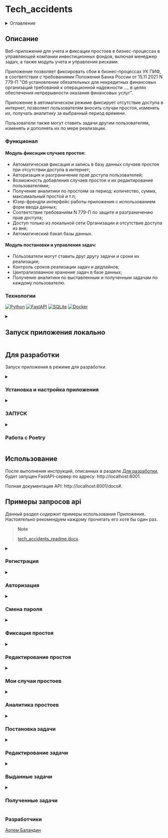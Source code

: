 # Tech_accidents

<details>
  <summary>Оглавление</summary>
  <ol>
    <li>
      <a href="#описание">Описание</a>
      <ul>
        <li><a href="#функционал">Функционал</a></li>
        <li><a href="#технологии">Технологии</a></li>
      </ul>
    </li>
    <li>
    <a href="#запуск-приложения-локально">Запуск приложения локально</a>
    <ul>
      <li><a href="#заполнить-env">Создать и заполнить файл .env</a></li>
      <li><a href="#развернуть-контейнеры">Развернуть контейнеры</a></li>
      <li><a href="#работа-в-сети">Работа в локальной сети</a></li>
    </ul>
    </li>
    <li>
      <a href="#для-разработки">Для разработки</a>
      <ul>
        <li><a href="#установка-и-настройка-приложения">Установка и настройка приложения</a></li>
        <li><a href="#запуск">ЗАПУСК</a></li>
        <li><a href="#работа-с-poetry">Работа с Poetry</a></li>
      </ul>
    </li>
    <li><a href="#использование">Использование</a></li>
    <li>
      <a href="#примеры-запросов-api">Примеры запросов api</a>
      <ul>
        <li><a href="#регистрация">Регистрация</a></li>
        <li><a href="#авторизация">Авторизация</a></li>
        <li><a href="#смена-пароля">Смена пароля</a></li>
        <li><a href="#фиксация-простоя">Фиксация простоя</a></li>
        <li><a href="#редактирование-простоя">Редактирование простоя</a></li>
        <li><a href="#мои-случаи-простоев">Мои случаи простоев</a></li>
        <li><a href="#аналитика-простоев">Аналитика простоев</a></li>
        <li><a href="#постановка-задачи">Постановка задачи</a></li>
        <li><a href="#редактирование-задачи">Редактирование задачи</a></li>
        <li><a href="#выданные-задачи">Выданные задачи</a></li>
        <li><a href="#полученные-задачи">Полученные задачи</a></li>
      </ul>
    </li>
   <li><a href="#разработчики">Разработчики</a></li>
  </ol>
</details>

## Описание

Веб-приложение для учета и фиксации простоев в бизнес-процессах в управляющей
компании инвестиционных фондов, включая менеджер задач, а также  модуль учета
и управления рисками.

Приложение позволяет фиксировать сбои в бизнес-процессах УК ПИФ, в соответствии
с требованиями Положения Банка России от 15.11.2021 N 779-П "Об установлении 
обязательных для некредитных финансовых организаций требований к операционной 
надежности ..., в целях обеспечения непрерывности оказания финансовых услуг".

Приложение в автоматическом режиме фиксирует отсутствие доступа в интернет,
позволяет пользователям вносить случаи простоя, изменять их, получать аналитику 
за выбранный период времени.

Пользователи также могут ставить задачи другим пользователям, изменять и дополнять
их по мере реализации.

### Функционал

#### Модуль фиксации случаев простоя:
- Автоматическая фиксация и запись в базу данных случаев простоя при отсутствии доступа в интернет;
- Авторизация и разграничение прав доступа пользователей;
- Возможность добавления случаев простоя и их редактирование пользователями;
- Получение аналитики по простоям за период: количество, сумма, максимальный простой и т.п;
- Юзер-френдли интерфейс работы приложения с использованием форм ввода данных;
- Соответствие требованиям N 779-П по защите и разграничению прав доступа;
- Доступ только из локальной сети Организации и отсутствие доступа из вне;
- Автоматический бэкап базы данных.

#### Модуль постановки и управления задач:
-	Пользователи могут ставить друг другу задачи и сроки их реализации;
-	Контроль сроков реализации задач и дедлайнов;
-	Централизованное хранение задач в базе данных;
-	Получение аналитики по выставленным и полученным задачам по каждому пользователю.

### Технологии

[![Python][Python-badge]][Python-url]
[![FastAPI][FastAPI-badge]][FastAPI-url]
[![SQLite][SQLite-badge]][SQLite-url]
[![Docker][Docker-badge]][Docker-url]

<details>
  <summary><h2>Запуск приложения локально</h2></summary>
  Запуск приложения локально в доккер-контейнере.

<summary><h3>Создать и заполнить файл .env</h3></summary>

1. Создать и заполнить файл `.env`:

   ```dotenv
   # Переменные приложения
   SLEEP_TEST_CONNECTION=20  # Интервал доступа к Интернет (сек.)
   SECRET_KEY=  # Cекретный ключ для генерации jwt-токенов

   # Переменные базы данных
   MAX_DB_BACKUP_FILES=50  # Максимальное количество файлов бэкапа БД
   SLEEP_DB_BACKUP=43200  # Интервал архивирования БД в сек (12 ч.)
   DATABASE_NAME=tech_accident_db_local.db  # Имя БД
   
   # Настройки логирования
   LOG_LEVEL=INFO  # Уровень логирования
   LOG_DIR=logs  # Директория для сохранения логов. По умолчанию - logs в корневой директории
   LOG_FILE=app.log  # Название файла с логами
   LOG_FILE_SIZE=10485760  # Максимальный размер файла с логами, в байтах
   LOG_FILES_TO_KEEP=5  # Количество сохраняемых файлов с логами

   # Настройки используемых тех.процессов
   TECH_PROCESS={"DU_25": "25", "SPEC_DEP_26": "26", "CLIENTS_27": "27"}
   
   # Настройки угроз
   RISK_SOURCE="{\"ROUTER\": \"Риск инцидент: сбой в работе рутера.\",
   \"EQUIPMENT\": \"Риск инцидент: отказ оборудования.\",
   \"BROKER\": \"Риск инцидент: на стороне брокер.\",
   \"PO\": \"Риск инцидент: ПО.\",
   \"PROVAIDER\": \"Риск инцидент: сбой на стороне провайдер.\",
   \"ANOTHER\": \"Иное\"}"
   
   # Настройки персонала для постановки задач 
   # (вставить строку из эндпоинта /api/users и разбить по указанному примеру)
   STAFF="{\"1\": \"user@example.com\", \"2\": \"auto@example.com\",
    \"3\": \"true2@example.com\", \"4\": \"user5@example.com\",
     \"5\": \"test_user_ex@example.com\", \"6\": \"user54378@example.com\"}"
    ```

   > **Note**
   > [Полный пример переменных окружения](env.example).

   > **Note**
   > Для наполнения переменной `STAFF` в файле `.env` списком `e-mail` пользователей необходимо:
   > - выбрать эндпоинт [GET/api/users](http://localhost:8001/docs#/users/get_all_active_api_users_get)
   > под правами админа
   > ![Изображение](media/get_api_users.png)
   > - Скопировать строковое представление пользователей и вставить его в переменную `STAFF` в файле `.env`:
   > >`STAFF="{\"1\": \"user@example.com\", \"2\": \"auto@example.com\", \"3\": \"true2@example.com\"}"` 

<summary><h3>Развернуть контейнеры</h3></summary>

2. Перед запуском контейнеров убедиться, что в проекте `"рабочие миграции"`:
   > **Note**
   > 
   > - Если возникает ошибка миграций, необходимо удостовериться, что директория с миграциями пуста!!!;
   >   `C:\...\tech_accidents\src\core\db\migrations\versions` 
   > - Если миграции в ней есть - очистить директорию от миграций.
   > - Если миграций нет, необходимо запустить `автогенерацию миграций`:
   >  `alembic revision --autogenerate -m "first_migration"`

3. При наличии "рабочих миграций" - можно собрать и запустить контейнеры из файла `infra/docker-compose.local.yml`. 
Эта команда создаст и запустит контейнер бэкэнда.
   > **Note**
   > 
   > Перед запуском контейнеров необходимо убедиться, что нет ранее запущенного контейнера
   > `tech_accidents_backend`. 
   > 
   > Если же он имеется - необходимо перед запуском сборки контейнера
   > удалить прежний контейнер `tech_accidents_backend` и его образ!

    ```shell
    docker compose -f infra/docker-compose.local.yml up
    ```
   > **Note**
   > 
   > После успешного запуска контейнера, можно проверить работу приложения на тестовом эндпоинте:
   > 1. Выбрать тестовый эндпоинт проверки доступа к сети интернет: 
   [GET/api/test_get_url](http://localhost:8001/docs#/services/test_get_url_api_test_get_url_get)
   > ![Изображение](media/test_get_url.png)
   > 2. Нажать кнопку `Try it out`.
   > 3. Нажать кнопку `Execute`.
   > 4. Убедиться, что получен ответ `200` в теле ответа `Response body`.

4. После успешного запуска контейнеров, выполните следующую команду, которая войдет в контейнер и выполнит миграции:
   > **Note**
   > 
   > Перед выполнением следующей команды необходимо убедиться, что контейнер запущен.
   > Остановить работу контейнеров в терминале можно сочетанием клавиш `CTRL + C`
   > Команду необходимо выполнять либо в новом терминале, либо запускать контейнер в "десктопной версии" Доккер.
   
    ```shell
    docker exec -it tech_accidents_backend sh -c "alembic upgrade head"
    ```
5. <a href="#запуск">ЗАПУСК</a></li>


</details>


## Для разработки

  Запуск приложения в режиме для разработки.

<details>
  <summary><h3>Установка и настройка приложения</h3></summary>

  1. Клонировать репозиторий.

        ```shell    
        git clone git@github.com:ArtemBalandin81/tech_accidents.git
        cd tech_accidents

  2. Установить зависимости и активировать виртуальное окружение.

        ```shell
        poetry env use python3.11
        poetry shell
        poetry install     

  3. или указать путь до требуемой версии Python311, например:

        ```shell
        poetry env use /C/Users/79129/AppData/Local/Programs/Python/Python311/python.exe     
        poetry shell
        poetry install

  > **Note**
  > 
  > [Документация по установке Poetry](https://python-poetry.org/docs/#installation)

  > **Note**
  > 
  > You can get the path to your Python version by running
  > - `which python3.11` on Linux 
  > - or `py -0p` on Windows.
  
> **Note**
  > 
  > Посмотреть установленные зависимости: `poetry show` 

  4. <a href="#заполнить-env">Создать и заполнить файл .env</a>

  > **Note**
  > [Полный пример переменных окружения](env.example).
</details>



<details>
  <summary><h3>ЗАПУСК</h3></summary>

  > **Note**
  > 
  > - Удостовериться, что директория с миграциями пуста!!!;
  >   `C:\...\tech_accidents\src\core\db\migrations\versions` 
  > - Если миграции в ней есть - очистить директорию от миграций.

  1. Применить миграции базы данных.

      ```shell
      alembic revision --autogenerate -m "first_migration"
      alembic upgrade head

  2. Запустить сервер приложения.

      ```shell
      uvicorn src:app --port 8001 --reload
   
  3. Зарегистрировать первого пользователя, например:
      ```shell
      email: user@example.com
      password: string_string

  > **Note**
  > 
  > 1. Выбрать эндпоинт регистрации: 
  [POST/api/auth/register](http://localhost:8001/docs#/users/users_patch_current_user_api_users_me_patch)
  ![Изображение](media/registration.jpg)
  > 2. Нажать кнопку `Try it out`.
  > 3. Заполнить `"email"` и `"password"`.
  > 4. Нажать кнопку `Execute`.
  > 5. Удостовериться что получен ответ 200: `"Успешная регистрация"`.

  4. Создать `пользователя-бота` с `id=2` в БД для автоматической фиксации простоев:

      ```shell
      - email: auto@example.com
      - password: string_string
      - id=2
  > **Note**
  > 
  > При отсутствии пользователя-бота `auto@example.com` с `id=2` в БД 
  > возможны ошибки в работе приложения при автоматической фиксации простоев!!!

  5. Удостовериться, что зарегистрированные пользователи появились в БД (например с помощью `dbeaver`).

  ![Изображение](media/registered_users.png)

  6. Установить права администратора одному из пользователей в столбце таблицы `is_superuser`
  и применить изменения, нажав кнопку `обновить` в `dbeaver`.

  7. Далее можно работать с приложением, изучив примеры: <a href="#использование">Использование</a>

</details>



<details>
   <summary><h3>Работа с Poetry</h3></summary>
   В этом разделе представлены наиболее часто используемые команды.

   Подробнее: https://python-poetry.org/docs/cli/

   ### Настройка окружения проекта
   Установку необходимо выполнять через curl, как в документации.

    ```shell
    poetry env use python3.11; poetry install
    ```

   1. Активировать виртуальное окружение

       ```shell
       poetry shell
       ```

   2. Добавить зависимость

       ```shell
       poetry add <package_name>
       ```

       > **Note**
      > Использование флага `--dev (-D)` позволяет установить зависимость,
      > необходимую только для разработки.
      > Это полезно для разделения develop и prod зависимостей.

   #### Запустить скрипт без активации виртуального окружения

   ```shell
   poetry run <script_name>.py
   ```
</details>


## Использование

После выполнения инструкций, описанных в разделе [Для разработки](#для-разработки),
будет запущен FastAPI-сервер по адресу: http://localhost:8001.

Полная документация API: http://localhost:8001/docs#.

## Примеры запросов api

Данный раздел содержит примеры использования Приложения.
Настоятельно рекомендуем каждому прочитать его хотя бы один раз.
> **Note**
  > 
  > [tech_accidents_readme.docx](tech_accidents_readme.docx).


<details>
  <summary><h3>Регистрация</h3></summary>

  1. Выбрать эндпоинт регистрации: 
  [POST/api/auth/register](http://localhost:8001/docs#/users/users_patch_current_user_api_users_me_patch)
  ![Изображение](media/registration.jpg)
  2. Нажать кнопку `Try it out`.
  3. Заполнить `"email"` и `"password"`.
  4. Нажать кнопку `Execute`.
  5. Удостовериться что получен ответ 200: `"Успешная регистрация"`.
</details>


<details>
  <summary><h3>Авторизация</h3></summary>

  1. Войти на главную страницу, или выбрать любой эндпоинт с авторизацией: 
   <a href="#">http://localhost:8001/docs#</a>
   ![Изображение](media/autorization.png)
  2. Нажать кнопку `Autorize` или `замочек` авторизации справа.
  3. Ввести `username` и `password`.

> **Note**
   > 
   > Правами на изменение пароля обладают пользователь в эндпоинте:
   > [PATCH/api/users/me](http://localhost:8001/docs#/users/users_patch_current_user_api_users_me_patch)
   > а также администратор:
   > [PATCH/api/users/{id}](http://localhost:8001/docs#/users/users_patch_current_user_api_users_me_patch)

  4. Удостовериться, что получено подтверждение авторизации
  ![Изображение](media/autorization_ok.png)
</details>


<details>
  <summary><h3>Смена пароля</h3></summary>

  1. Выбрать эндпоинт редактирования текущего пользователя:
   [PATCH/api/users/me](http://localhost:8001/docs#/users/users_patch_current_user_api_users_me_patch)  
   ![Изображение](media/change_password.png)
  2. Нажать кнопку `Try it out`.
  3. Заполнить `"email"` и `"password"`.
  4. Нажать кнопку `Execute`.
  5. Удостовериться что получен ответ `200`.

> **Note**
   >
   > Изменить пароль также может пользователь с правами администратора в эндпоинте:
   > [PATCH/api/users/{id}](http://localhost:8001/docs#/users/users_patch_current_user_api_users_me_patch) 

> **Note**
   >
   > Пароли хранятся в БД в хешированном виде и не доступны для считывания
</details>


<details>
  <summary><h3>Фиксация простоя</h3></summary>

> **Note**
  >
  > Приложение с заданным интервалом в секундах (SLEEP_TEST_CONNECTION) автоматически проверяет
  > наличие доступа к двум адресам в сети интернет и при отсутствии доступа к обоим адресам -
  > заносит простой в БД:


  Зарегистрированный пользователь может занести случай простоя в БД

  1. Пройти авторизацию.
  2. Выбрать эндпоинт создания простоя:   
   [POST/api/suspensions/form](http://localhost:8001/docs#/Suspensions%20POST/create_new_suspension_by_form_api_suspensions_form_post)  
  3. Нажать кнопку `Try it out`.
  4. Заполнить поля формы:
   ![Изображение](media/suspensions_post.png)

   > **Note**
   > 
   > Для изменения источника угроз в форме выбора необходимо:
   > - изменить переменную `RISK_SOURCE` в файле `.env` списком требуемых названий угроз вида:
   > > `RISK_SOURCE="{\"ROUTER\": \"Риск инцидент: сбой в работе рутера.\", \"ANOTHER\": \"Иное\"}"`

   > **Note**
   > 
   > Для изменения тех-процессов в в форме выбора необходимо:
   > - изменить переменную `TECH_PROCESS` в файле `.env` списком требуемых названий техпроцессов вида:
   > > `TECH_PROCESS={"DU_25": "25", "SPEC_DEP_26": "26", "CLIENTS_27": "27"}`   

  5. Нажать кнопку `Execute`.
  6. Удостовериться, что случай простоя записался в БД `получен ответ 200`:
   ![Изображение](media/suspensions_post_200.png)
  > **Note**
  >
  > - Ответ содержит описание нового случая простоя в формате `json`.
  > - Имеется возможность скопировать данные в буфер обмана, 
  или экспортировать в `файл json`, (открывается любым текстовым редактором).
</details>


<details>
  <summary><h3>Редактирование простоя</h3></summary>
  Зарегистрированный пользователь - как автор простоя - может его редактировать.

> **Note**
  >
  > - Редактирвоание простоя также доступно админу.
  > - Созданный автоматически простой может редактировать только админ.
  > - *** Редактирование простоя через поля формы в разработке.

  1. Пройти авторизацию.
  2. Выбрать эндпоинт редактирования простоя: 
  [PATCH/api/suspensions/{suspension_id}](http://localhost:8001/docs#/Suspensions%20POST/partially_update_suspension_api_suspensions__suspension_id__patch)
  3. Нажать кнопку `Try it out`.
  4. Ввести уникальный номер простоя в БД, который необходимо отредактировать 
  (доступ лишь у автора простоя и админа).
  5. Заполнить json, или поля формы*** (доступ лишь у автора и админа):
   ![Изображение](media/suspension_patch.png)
  6. Нажать кнопку `Execute`.
</details>


<details>
  <summary><h3>Мои случаи простоев</h3></summary>
  Получение случаев простоя, зафиксированных пользователем:

  1. Пройти авторизацию.
  2. Выбрать эндпоинт простоев текущего пользователя: 
    [GET/api/suspensions/my_suspensions](http://localhost:8001/docs#/Suspensions%20GET/get_my_suspensions_api_suspensions_my_suspensions_get)
    ![Изображение](media/get_my_suspensions.png)
  3. Нажать кнопку `Try it out`.
  4. Нажать кнопку `Execute`.
  5. Удостовериться, что получен список простоев:
    ![Изображение](media/get_my_suspensions_200.png)
  > **Note**
  >
  > - Ответ содержит список простоев текущего пользователя в формате `json`, отсортированный по дате добавления.
  > - Позволяет получить все зафиксированные текущим пользователем простои и их `id`.
  > - Имеется возможность скопировать список в буфер обмана, 
  или экспортировать в `файл json`, (открывается любым текстовым редактором).
</details>


<details>
  <summary><h3>Аналитика простоев</h3></summary>

  Анализ простоев за период по всем, или одному из пользователей:

  1. Авторизация не требуется.
  2. Выбрать эндпоинт аналитики простоев: 
    [GET/api/suspensions/analytics](http://localhost:8001/docs#/Suspensions%20ANALYTICS/get_all_for_period_time_api_suspensions_analytics_get)
    ![Изображение](media/get_analytics_suspensions.png)
  3. Нажать кнопку `Try it out`.
  4. Задать период по предложенному шаблону ввода данных.
  5. Если оставить поле `«id пользователя»` пустым, будет получена аналитика по всем пользователям
  за выбранный период (или по конкретному пользователю, если указать «id»).
  6. Нажать кнопку `Execute`.
  7. В ответе содержится:
     - Итого минут простоев в периоде;
     - Итого количество простоев за период;
     - Самый длинный простой в периоде;
     - Дата и время последнего по времени простоя;
     - Список простоев за выбранный период:
    ![Изображение](media/get_analytics_suspensions_200.png)
  > **Note**
  >
  > - Ответ содержит аналитику и список простоев текущего пользователя (или всех) в формате `json`,
  > отсортированный по дате добавления.
  > - Позволяет получить все зафиксированные текущим пользователем простои и их `id`.
  > - Имеется возможность скопировать список в буфер обмана, 
  или экспортировать в `файл json`, (открывается любым текстовым редактором).

  > **Note**
  > 
  > Для получения списка `id` и `e-mail` всех пользователей необходимо:
  > - выбрать эндпоинт [GET/api/users](http://localhost:8001/docs#/users/get_all_active_api_users_get)
  > под правами админа
  > ![Изображение](media/get_api_users.png)
  > - Нажать кнопку `Try it out`.
  > - Нажать кнопку `Execute` и посмотреть список пользователей вида:
  > `"{\"1\": \"user@example.com\", \"2\": \"auto@example.com\", \"3\": \"true2@example.com\"}"` в ответе эндпоинта.

</details>



<details>
  <summary><h3>Постановка задачи</h3></summary>
  Постановка задачи пользователем (заказчиком задачи) исполнителю.

  1. Пройти авторизацию.
  2. Выбрать эндпоинт постановки задач: 
    [POST/api/tasks/form](http://localhost:8001/docs#/Tasks%20POST/create_new_task_by_form_api_tasks_form_post)
  3. Нажать кнопку `Try it out`.
  4. Заполнить поля формы:
    ![Изображение](media/tasks_post.png)

  > **Note**
  > 
  > Для наполнения переменной `STAFF` в файле `.env` списком `e-mail` пользователей необходимо:
  > - выбрать эндпоинт [GET/api/users](http://localhost:8001/docs#/users/get_all_active_api_users_get)
  > под правами админа
  > ![Изображение](media/get_api_users.png)
  > - Скопировать строковое представление пользователей и вставить его в переменную `STAFF` в файле `.env`:
  > >`STAFF="{\"1\": \"user@example.com\", \"2\": \"auto@example.com\", \"3\": \"true2@example.com\"}"` 

  > **Note**
  > 
  > Если новый исполнитель зарегистрировался в БД, но его еще нет в полях выбора формы 
  > можно задать его `e-mail` в поле `Почта исполнителя не из списка`

  > **Note**
  > 
  > Для изменения тех-процессов в форме выбора необходимо:
  > - изменить переменную `TECH_PROCESS` в файле `.env` списком требуемых названий техпроцессов вида:
  > > `TECH_PROCESS={"DU_25": "25", "SPEC_DEP_26": "26", "CLIENTS_27": "27"}`
   
  7. Нажать кнопку `Execute`.
  8. Удостовериться, что задача была записана в БД `получен ответ 200`!
  > **Note**
  >
  > - Ответ содержит описание новой задачи в формате `json`.
  > - Имеется возможность скопировать данные в буфер обмана, 
  или экспортировать в `файл json`, (открывается любым текстовым редактором).
</details>


<details>
  <summary><h3>Редактирование задачи</h3></summary>
  Редактирование задачи пользователем (заказчиком задачи), или админом.

  1. Пройти авторизацию.
  2. Выбрать эндпоинт редактирования задачи: 
    [PATCH/api/tasks/{task_id}](http://localhost:8001/docs#/Tasks%20POST/partially_update_task_by_form_api_tasks__task_id__patch)
  ![Изображение](media/tasks_patch.jpg)
  3. Нажать кнопку `Try it out`.
  4. Ввести уникальный номер задачи в БД, которую необходимо отредактировать.
  > **Note**
  >
  > - Доступ лишь у заказчика задачи и админа;
  > - Уникальный номер задачи можно получить в эндпоинте выданных пользователем задач:
  > [GET/api/tasks/my_tasks_ordered](http://localhost:8001/docs#/Tasks%20GET/get_my_tasks_ordered_api_tasks_my_tasks_ordered_get)
  
  5. Заполнить поля формы и отметить, выполнена ли задача
  > **Note**
  >
  > - `«True»` - выполнена, `«False»` - еще в работе.
  > - если поля `«задача»` и `«описание задачи»` не заполнять, они останутся прежними.
  

  7. Нажать кнопку `Execute`.
  8. Удостовериться, что задача отредактирована: ![Изображение](media/tasks_patch_200.png)
  > **Note**
  >
  > - Ответ содержит описание отредактированной задачи в формате `json`.
  > - Имеется возможность скопировать данные в буфер обмана, 
  или экспортировать в `файл json`, (открывается любым текстовым редактором).
</details>


<details>
  <summary><h3>Выданные задачи</h3></summary>
  Список задач, выданных пользователем.
  
  1. Пройти авторизацию.
  2. Выбрать эндпоинт выданных пользователем задач: 
    [GET/api/tasks/my_tasks_ordered](http://localhost:8001/docs#/Tasks%20GET/get_my_tasks_ordered_api_tasks_my_tasks_ordered_get)
  ![Изображение](media/my_tasks_ordered.png)
  3. Нажать кнопку `Try it out`.
  4. Нажать кнопку `Execute`.
  > **Note**
  >
  > - Ответ содержит отстортированный по сроку исполнения
  > список выданных пользователем еще нерешенных задач в формате `json`.
  > - Имеется возможность скопировать данные в буфер обмана, 
  или экспортировать в `файл json`, (открывается любым текстовым редактором).
</details>


<details>
  <summary><h3>Полученные задачи</h3></summary>
  Список задач, полученных пользователем.
  
  1. Пройти авторизацию.
  2. Выбрать эндпоинт полученных пользователем задач: 
    [GET/api/tasks/my_tasks_todo](http://localhost:8001/docs#/Tasks%20GET/get_my_tasks_todo_api_tasks_my_tasks_todo_get)
  ![Изображение](media/my_tasks_todo.png)
  3. Нажать кнопку `Try it out`.
  4. Нажать кнопку `Execute`.
  > **Note**
  >
  > - Ответ содержит отстортированный по сроку исполнения
  > список полученных пользователем еще нерешенных задач в формате `json`.
  > - Имеется возможность скопировать данные в буфер обмана, 
  или экспортировать в `файл json`, (открывается любым текстовым редактором).
</details>


### Разработчики
  [Артем Баландин](https://github.com/ArtemBalandin81)


<!-- MARKDOWN LINKS & BADGES -->
[Python-url]: https://www.python.org/
[Python-badge]: https://www.python.org/static/community_logos/python-powered-w-70x28.png

[FastAPI-url]: https://fastapi.tiangolo.com/
[FastAPI-badge]: https://img.shields.io/badge/FastAPI-005571?style=for-the-badge&logo=fastapi

[SQLite-url]: https://www.sqlite.org/
[SQLite-badge]: https://img.shields.io/badge/sqlite-%2307405e.svg?style=for-the-badge&logo=sqlite&logoColor=white

[Docker-url]: https://www.docker.com/
[Docker-badge]: https://img.shields.io/badge/docker-%230db7ed.svg?style=for-the-badge&logo=docker&logoColor=white

[Postgres-url]: https://www.postgresql.org/
[Postgres-badge]: https://img.shields.io/badge/postgres-%23316192.svg?style=for-the-badge&logo=postgresql&logoColor=white
